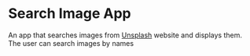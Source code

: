 Search Image App
===============

An app that searches images from [Unsplash](https://unsplash.com/) website and displays them.
The user can search images by names